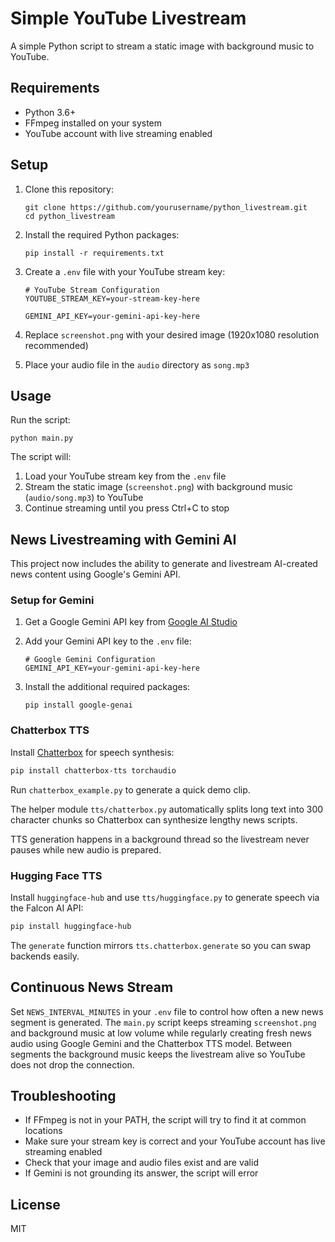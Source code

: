 # Simple YouTube Livestream

A simple Python script to stream a static image with background music to YouTube.

## Requirements

- Python 3.6+
- FFmpeg installed on your system
- YouTube account with live streaming enabled

## Setup

1. Clone this repository:
   ```
   git clone https://github.com/yourusername/python_livestream.git
   cd python_livestream
   ```

2. Install the required Python packages:
   ```
   pip install -r requirements.txt
   ```

3. Create a `.env` file with your YouTube stream key:
   ```
   # YouTube Stream Configuration
   YOUTUBE_STREAM_KEY=your-stream-key-here

   GEMINI_API_KEY=your-gemini-api-key-here
   ```

4. Replace `screenshot.png` with your desired image (1920x1080 resolution recommended)

5. Place your audio file in the `audio` directory as `song.mp3`

## Usage

Run the script:
```
python main.py
```

The script will:
1. Load your YouTube stream key from the `.env` file
2. Stream the static image (`screenshot.png`) with background music (`audio/song.mp3`) to YouTube
3. Continue streaming until you press Ctrl+C to stop

## News Livestreaming with Gemini AI

This project now includes the ability to generate and livestream AI-created news content using Google's Gemini API.

### Setup for Gemini

1. Get a Google Gemini API key from [Google AI Studio](https://ai.google.dev/)

2. Add your Gemini API key to the `.env` file:
   ```
   # Google Gemini Configuration
   GEMINI_API_KEY=your-gemini-api-key-here
   ```

3. Install the additional required packages:
   ```
   pip install google-genai
   ```

### Chatterbox TTS

Install [Chatterbox](https://github.com/resemble-ai/chatterbox) for speech synthesis:

```bash
pip install chatterbox-tts torchaudio
```

Run `chatterbox_example.py` to generate a quick demo clip.

The helper module `tts/chatterbox.py` automatically splits long text into
300 character chunks so Chatterbox can synthesize lengthy news scripts.

TTS generation happens in a background thread so the livestream never pauses
while new audio is prepared.


### Hugging Face TTS

Install `huggingface-hub` and use `tts/huggingface.py` to generate speech via the Falcon AI API:

```bash
pip install huggingface-hub
```

The `generate` function mirrors `tts.chatterbox.generate` so you can swap backends easily.
## Continuous News Stream

Set `NEWS_INTERVAL_MINUTES` in your `.env` file to control how often a new news
segment is generated. The `main.py` script keeps streaming `screenshot.png` and
background music at low volume while regularly creating fresh news audio using
Google Gemini and the Chatterbox TTS model. Between segments the background
music keeps the livestream alive so YouTube does not drop the connection.

## Troubleshooting

- If FFmpeg is not in your PATH, the script will try to find it at common locations
- Make sure your stream key is correct and your YouTube account has live streaming enabled
- Check that your image and audio files exist and are valid
- If Gemini is not grounding its answer, the script will error

## License

MIT
